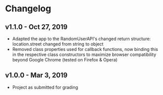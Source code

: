 # Changelog

## v1.1.0 - Oct 27, 2019

* Adapted the app to the RandomUserAPI's changed return structure: location.street changed from string to object
* Removed class properties used for callback functions, now binding this in the respective class constructors to maximize browser compatibility beyond Google Chrome (tested on Firefox & Opera)

## v1.0.0 - Mar 3, 2019

* Project as submitted for grading